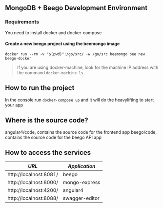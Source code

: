 ## MongoDB + Beego Development Environment


### Requirements
You need to install docker and docker-compose


#### Create a new beego project using the beemongo image
`docker run --rm -v "$(pwd)":/go/src/ -w /go/src beemongo bee new beego-docker`


> If you are using docker-machine, look for the machine IP address with the command `docker-machine ls`
## How to run the project
In the console run `docker-compose up` and it will do the heavylifting to start your app

## Where is the source code?
angular4/code, contains the source code for the frontend app
beego/code, contains the source code for the beego API app

## How to access the services

| *URL* | *Application* |
|---  | ----------- |
| http://localhost:8081/ | beego          |
| http://localhost:8000/ | mongo-express  |
| http://localhost:4200/ | angular4       |
| http://localhost:8088/ | swagger-editor |
